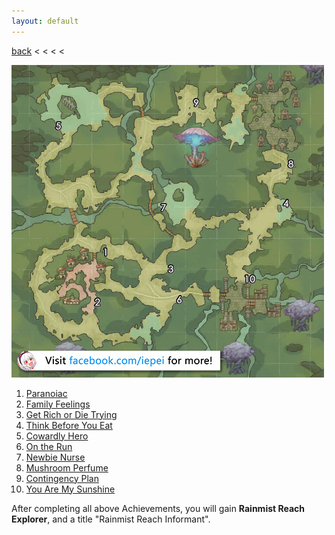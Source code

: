 ```yaml
---
layout: default
---
```


[back](../) < < < <

![Rainmist Reach Conversations](rainmist-reach-conversations.jpg)
1. [Paranoiac](https://youtu.be/W7I8vjTZxZQ)
2. [Family Feelings](https://youtu.be/-iSuJrntncg)
3. [Get Rich or Die Trying](https://youtu.be/mSFtSXeuxcU)
4. [Think Before You Eat](https://youtu.be/4h_uPKomtAI)
5. [Cowardly Hero](https://youtu.be/rPbxwX1QaBk)
6. [On the Run](https://youtu.be/n4_TESkUD1Y)
7. [Newbie Nurse](https://youtu.be/Vu-46XUSv7w)
8. [Mushroom Perfume](https://youtu.be/qETIuWRLK8I)
9. [Contingency Plan](https://youtu.be/cBcMP4nGlnI)
10. [You Are My Sunshine](https://youtu.be/WggnjjaFAIA)

After completing all above Achievements, you will gain **Rainmist Reach Explorer**, and a title "Rainmist Reach Informant".
